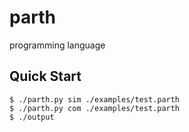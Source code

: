 # parth
programming language

## Quick Start

```console
$ ./parth.py sim ./examples/test.parth
$ ./parth.py com ./examples/test.parth
$ ./output
```